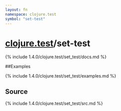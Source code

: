 ```yaml
---
layout: fn
namespace: clojure.test
symbol: "set-test"
---
```


# [clojure.test](../)/set-test

{% include 1.4.0/clojure.test/set_test/docs.md %}

##Examples

{% include 1.4.0/clojure.test/set_test/examples.md %}
## Source
{% include 1.4.0/clojure.test/set_test/src.md %}

